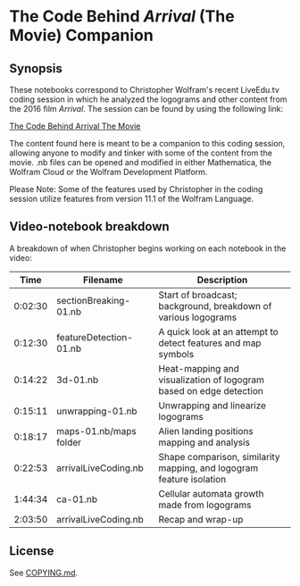 # The Code Behind *Arrival* (The Movie) Companion

## Synopsis

These notebooks correspond to Christopher Wolfram's recent LiveEdu.tv coding session in which he analyzed the logograms and other content from the 2016 film *Arrival*. The session can be found by using the following link:

[The Code Behind Arrival The Movie](https://www.liveedu.tv/christopherwolfram/videos/LAAJL-the-code-behind-arrival-the-movie/)

The content found here is meant to be a companion to this coding session, allowing anyone to modify and tinker with some of the content from the movie. .nb files can be opened and modified in either Mathematica, the Wolfram Cloud or the Wolfram Development Platform.

Please Note: Some of the features used by Christopher in the coding session utilize features from version 11.1 of the Wolfram Language.

## Video-notebook breakdown

A breakdown of when Christopher begins working on each notebook in the video:

|Time|Filename|Description|
|----|--------|-----------|
|0:02:30|sectionBreaking-01.nb|Start of broadcast; background, breakdown of various logograms|
|0:12:30|featureDetection-01.nb|A quick look at an attempt to detect features and map symbols|
|0:14:22|3d-01.nb|Heat-mapping and visualization of logogram based on edge detection|
|0:15:11|unwrapping-01.nb|Unwrapping and linearize logograms|
|0:18:17|maps-01.nb/maps folder|Alien landing positions mapping and analysis|
|0:22:53|arrivalLiveCoding.nb|Shape comparison, similarity mapping, and logogram feature isolation|
|1:44:34|ca-01.nb|Cellular automata growth made from logograms|
|2:03:50|arrivalLiveCoding.nb|Recap and wrap-up|

## License
See [COPYING.md](COPYING.md).
